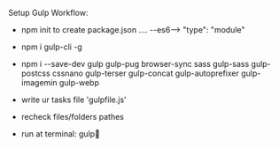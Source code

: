 Setup Gulp Workflow:

- npm init to create package.json .... --es6--> "type": "module"
- npm i gulp-cli -g
- npm i --save-dev gulp gulp-pug browser-sync sass gulp-sass gulp-postcss cssnano gulp-terser gulp-concat gulp-autoprefixer gulp-imagemin gulp-webp

- write ur tasks file 'gulpfile.js'
- recheck files/folders pathes
- run at terminal: gulp🥳
